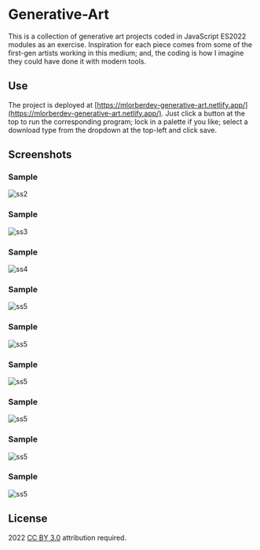# Generative-Art

This is a collection of generative art projects coded in JavaScript ES2022 modules as an exercise. Inspiration for each piece comes from some of the first-gen artists working in this medium; and, the coding is how I imagine they could have done it with modern tools.

## Use

The project is deployed at [https://mlorberdev-generative-art.netlify.app/](https://mlorberdev-generative-art.netlify.app/). Just click a button at the top to run the corresponding program; lock in a palette if you like; select a download type from the dropdown at the top-left and click save.

## Screenshots

### Sample
![ss2](./assets/images/mlorber_algorithmic_art%20(3).jpg)
### Sample
![ss3](./assets/images/mlorber_algorithmic_art%20(4).jpg)
### Sample
![ss4](./assets/images/mlorber_algorithmic_art%20(5).jpg)
### Sample
![ss5](./assets/images/mlorber_algorithmic_art%20(6).jpg)
### Sample
![ss5](./assets/images/mlorber_algorithmic_art%20(7).jpg)
### Sample
![ss5](./assets/images/mlorber_algorithmic_art%20(8).jpg)
### Sample
![ss5](./assets/images/mlorber_algorithmic_art%20(9).jpg)
### Sample
![ss5](./assets/images/mlorber_algorithmic_art%20(10).jpg)
### Sample
![ss5](./assets/images/mlorber_algorithmic_art%20(11).jpg)

## License
2022 [CC BY 3.0](https://creativecommons.org/licenses/by/3.0/) attribution required.